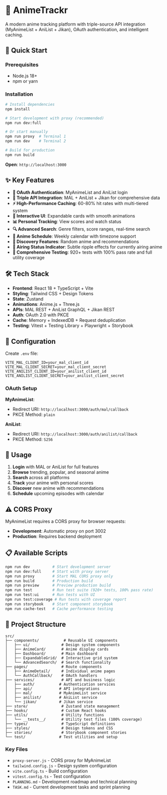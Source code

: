 # 🎌 AnimeTrackr

A modern anime tracking platform with triple-source API integration (MyAnimeList + AniList + Jikan), OAuth authentication, and intelligent caching.

## 🚀 Quick Start

### Prerequisites
- Node.js 18+
- npm or yarn

### Installation
```bash
# Install dependencies
npm install

# Start development with proxy (recommended)
npm run dev:full

# Or start manually
npm run proxy  # Terminal 1
npm run dev    # Terminal 2

# Build for production
npm run build
```

**Open**: `http://localhost:3000`

## ✨ Key Features

- **🔑 OAuth Authentication**: MyAnimeList and AniList login
- **🔄 Triple API Integration**: MAL + AniList + Jikan for comprehensive data
- **⚡ High-Performance Caching**: 60-80% hit rates with multi-tiered system
- **🎨 Interactive UI**: Expandable cards with smooth animations
- **📊 Personal Tracking**: View scores and watch status
- **🔍 Advanced Search**: Genre filters, score ranges, real-time search
- **📅 Anime Schedule**: Weekly calendar with timezone support
- **🎲 Discovery Features**: Random anime and recommendations
- **🌊 Airing Status Indicator**: Subtle ripple effects for currently airing anime
- **🧪 Comprehensive Testing**: 920+ tests with 100% pass rate and full utility coverage

## 🛠 Tech Stack

- **Frontend**: React 18 + TypeScript + Vite
- **Styling**: Tailwind CSS + Design Tokens
- **State**: Zustand
- **Animations**: Anime.js + Three.js
- **APIs**: MAL REST + AniList GraphQL + Jikan REST
- **Auth**: OAuth 2.0 with PKCE
- **Cache**: Memory + IndexedDB + Request deduplication
- **Testing**: Vitest + Testing Library + Playwright + Storybook

## 🔧 Configuration

Create `.env` file:
```env
VITE_MAL_CLIENT_ID=your_mal_client_id
VITE_MAL_CLIENT_SECRET=your_mal_client_secret
VITE_ANILIST_CLIENT_ID=your_anilist_client_id
VITE_ANILIST_CLIENT_SECRET=your_anilist_client_secret
```

### OAuth Setup

**MyAnimeList**:
- Redirect URI: `http://localhost:3000/auth/mal/callback`
- PKCE Method: `plain`

**AniList**:
- Redirect URI: `http://localhost:3000/auth/anilist/callback`  
- PKCE Method: `S256`

## 🎯 Usage

1. **Login** with MAL or AniList for full features
2. **Browse** trending, popular, and seasonal anime
3. **Search** across all platforms
4. **Track** your anime with personal scores
5. **Discover** new anime with recommendations
6. **Schedule** upcoming episodes with calendar

## ⚠️ CORS Proxy

MyAnimeList requires a CORS proxy for browser requests:
- **Development**: Automatic proxy on port 3002
- **Production**: Requires backend deployment

## 📋 Available Scripts

```bash
npm run dev          # Start development server
npm run dev:full     # Start with proxy server
npm run proxy        # Start MAL CORS proxy only
npm run build        # Production build
npm run preview      # Preview production build
npm run test         # Run test suite (920+ tests, 100% pass rate)
npm run test:ui      # Run tests with UI
npm run test:coverage # Run tests with coverage report
npm run storybook    # Start component storybook
npm run cache-test   # Cache performance testing
```

## 📁 Project Structure

```
src/
├── components/           # Reusable UI components
│   ├── ui/              # Design system components
│   ├── AnimeCard/       # Anime display cards
│   ├── Dashboard/       # Main dashboard
│   ├── ExpandableGrid/  # Interactive grid system
│   └── AdvancedSearch/  # Search functionality
├── pages/               # Route components
│   ├── AnimeDetail/     # Individual anime pages
│   └── AuthCallback/    # OAuth handlers
├── services/            # API and business logic
│   ├── auth/           # Authentication services
│   ├── api/            # API integrations
│   ├── mal/            # MyAnimeList service
│   ├── anilist/        # AniList service
│   └── jikan/          # Jikan service
├── store/               # Zustand state management
├── hooks/               # Custom React hooks
├── utils/               # Utility functions
│   └── __tests__/       # Utility test files (100% coverage)
├── types/               # TypeScript definitions
├── styles/              # Design tokens and CSS
├── stories/             # Storybook component stories
└── test/               # Test utilities and setup
```

### Key Files
- `proxy-server.js` - CORS proxy for MyAnimeList
- `tailwind.config.js` - Design system configuration
- `vite.config.ts` - Build configuration
- `vitest.config.ts` - Test configuration
- `PLANNING.md` - Development roadmap and technical planning
- `TASK.md` - Current development tasks and sprint planning